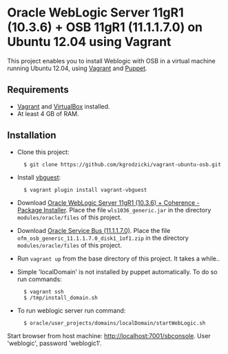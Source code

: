 # Oracle WebLogic Server 11gR1 (10.3.6) + OSB 11gR1 (11.1.1.7.0)  on Ubuntu 12.04 using Vagrant

This project enables you to install Weblogic with OSB in a virtual machine running
Ubuntu 12.04, using [Vagrant] and [Puppet].

## Requirements

* [Vagrant] and [VirtualBox] installed.
* At least 4 GB of RAM.

## Installation

* Clone this project:

        $ git clone https://github.com/kgrodzicki/vagrant-ubuntu-osb.git

* Install [vbguest]:

        $ vagrant plugin install vagrant-vbguest

* Download [Oracle WebLogic Server 11gR1 (10.3.6) + Coherence - Package Installer]. Place the file
  `wls1036_generic.jar` in the directory `modules/oracle/files`
  of this project.

* Download [Oracle Service Bus (11.1.1.7.0)]. Place the file
  `ofm_osb_generic_11.1.1.7.0_disk1_1of1.zip` in the directory `modules/oracle/files`
  of this project.

* Run `vagrant up` from the base directory of this project. It takes a while..

* Simple 'localDomain' is not installed by puppet automatically. To do so run commands:
  
        $ vagrant ssh
        $ /tmp/install_domain.sh

* To run weblogic server run command:
  
        $ oracle/user_projects/domains/localDomain/startWebLogic.sh

Start browser from host machine: [http://localhost:7001/sbconsole]. User 'weblogic', password 'weblogic1'.

[Vagrant]: http://www.vagrantup.com/

[VirtualBox]: https://www.virtualbox.org/

[Puppet]: http://puppetlabs.com/

[Oracle WebLogic Server 11gR1 (10.3.6) + Coherence - Package Installer]: http://www.oracle.com/technetwork/middleware/service-bus/downloads/index.html

[Oracle Service Bus (11.1.1.7.0)]: http://www.oracle.com/technetwork/middleware/service-bus/downloads/index.html

[vbguest]: https://github.com/dotless-de/vagrant-vbguest

[http://localhost:7001/sbconsole]: http://localhost:7001/sbconsole
